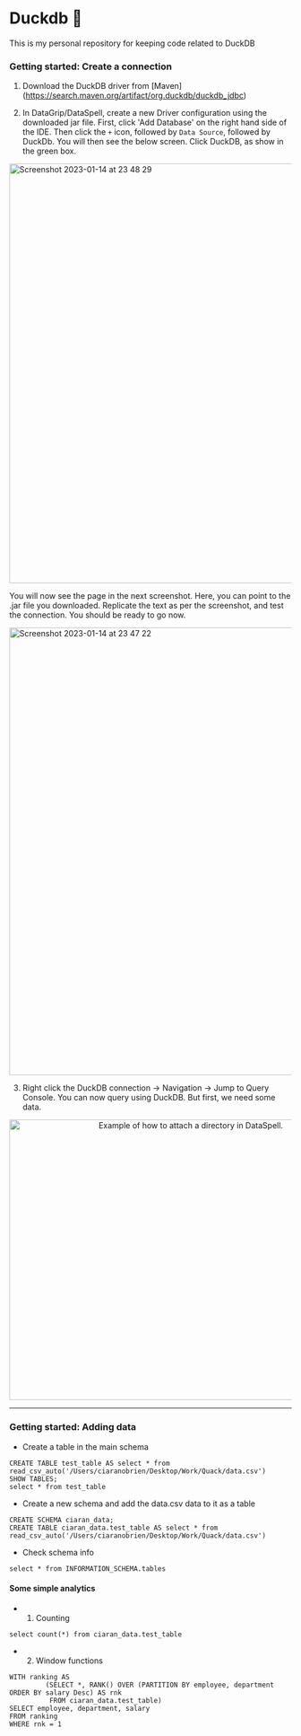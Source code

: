 # Duckdb 🦆
This is my personal repository for keeping code related to DuckDB

### Getting started: Create a connection

1. Download the DuckDB driver from [Maven] (https://search.maven.org/artifact/org.duckdb/duckdb_jdbc)

2. In DataGrip/DataSpell, create a new Driver configuration using the downloaded jar file.
First, click 'Add Database' on the right hand side of the IDE. Then click the `+` icon, followed by `Data Source`, followed by DuckDb. You will then see the below screen. Click DuckDB, as show in the green box.

<img width="748" alt="Screenshot 2023-01-14 at 23 48 29" src="https://user-images.githubusercontent.com/31419980/212500476-845c207e-a9d3-4778-a268-0a9513e50085.png">

You will now see the page in the next screenshot. Here, you can point to the .jar file you downloaded. Replicate the text as per the screenshot, and test the connection. You should be ready to go now.

<img width="798" alt="Screenshot 2023-01-14 at 23 47 22" src="https://user-images.githubusercontent.com/31419980/212500421-d5a0d397-f5fe-45f9-b32b-44f9befc631d.png">

3. Right click the DuckDB connection -> Navigation -> Jump to Query Console. You can now query using DuckDB. But first, we need some data.


<p align="center">
<img src=src="https://user-images.githubusercontent.com/31419980/212500540-8264a6d6-73d2-4c90-879f-2cb48e6acb35.png"  alt="Example of how to attach a directory in DataSpell." width="632" height="500">
</p>

---
### Getting started: Adding data


- Create a table in the main schema
```
CREATE TABLE test_table AS select * from read_csv_auto('/Users/ciaranobrien/Desktop/Work/Quack/data.csv')
SHOW TABLES;
select * from test_table
```

- Create a new schema and add the data.csv data to it as a table
```
CREATE SCHEMA ciaran_data;
CREATE TABLE ciaran_data.test_table AS select * from read_csv_auto('/Users/ciaranobrien/Desktop/Work/Quack/data.csv')
```

- Check schema info
```
select * from INFORMATION_SCHEMA.tables
```

#### Some simple analytics
- 1. Counting
```
select count(*) from ciaran_data.test_table
```

-  2. Window functions
```
WITH ranking AS
         (SELECT *, RANK() OVER (PARTITION BY employee, department ORDER BY salary Desc) AS rnk
          FROM ciaran_data.test_table)
SELECT employee, department, salary
FROM ranking
WHERE rnk = 1
```
